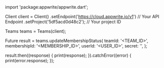 import 'package:appwrite/appwrite.dart';

Client client = Client()
  .setEndpoint('https://cloud.appwrite.io/v1') // Your API Endpoint
  .setProject('5df5acd0d48c2'); // Your project ID

Teams teams = Teams(client);

Future result = teams.updateMembershipStatus(
  teamId: '<TEAM_ID>',
  membershipId: '<MEMBERSHIP_ID>',
  userId: '<USER_ID>',
  secret: '<SECRET>',
);

result.then((response) {
  print(response);
}).catchError((error) {
  print(error.response);
});


